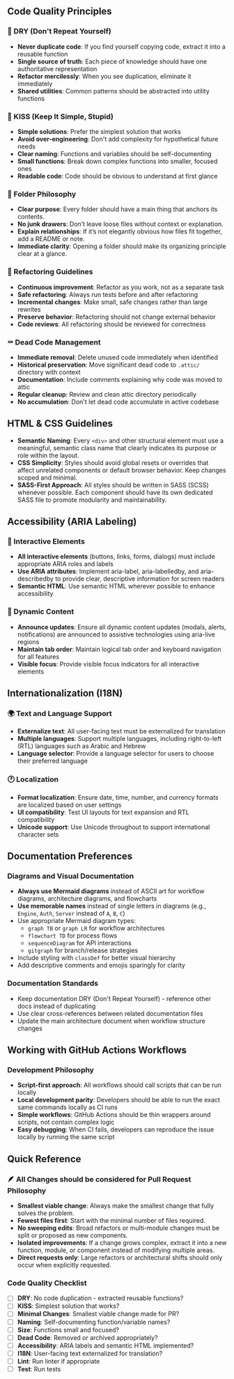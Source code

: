 ## Code Quality Principles

<!-- https://github.com/mieweb/template-mieweb-opensource/blob/main/.github/copilot-instructions.md -->

### 🎯 DRY (Don't Repeat Yourself)
- **Never duplicate code**: If you find yourself copying code, extract it into a reusable function
- **Single source of truth**: Each piece of knowledge should have one authoritative representation
- **Refactor mercilessly**: When you see duplication, eliminate it immediately
- **Shared utilities**: Common patterns should be abstracted into utility functions

### 💋 KISS (Keep It Simple, Stupid)
- **Simple solutions**: Prefer the simplest solution that works
- **Avoid over-engineering**: Don't add complexity for hypothetical future needs
- **Clear naming**: Functions and variables should be self-documenting
- **Small functions**: Break down complex functions into smaller, focused ones
- **Readable code**: Code should be obvious to understand at first glance

### 🧹 Folder Philosophy
- **Clear purpose**: Every folder should have a main thing that anchors its contents.
- **No junk drawers**: Don’t leave loose files without context or explanation.
- **Explain relationships**: If it’s not elegantly obvious how files fit together, add a README or note.
- **Immediate clarity**: Opening a folder should make its organizing principle clear at a glance.

### 🔄 Refactoring Guidelines
- **Continuous improvement**: Refactor as you work, not as a separate task
- **Safe refactoring**: Always run tests before and after refactoring
- **Incremental changes**: Make small, safe changes rather than large rewrites
- **Preserve behavior**: Refactoring should not change external behavior
- **Code reviews**: All refactoring should be reviewed for correctness

### ⚰️ Dead Code Management
- **Immediate removal**: Delete unused code immediately when identified
- **Historical preservation**: Move significant dead code to `.attic/` directory with context
- **Documentation**: Include comments explaining why code was moved to attic
- **Regular cleanup**: Review and clean attic directory periodically
- **No accumulation**: Don't let dead code accumulate in active codebase

## HTML & CSS Guidelines
- **Semantic Naming**: Every `<div>` and other structural element must use a meaningful, semantic class name that clearly indicates its purpose or role within the layout.
- **CSS Simplicity**: Styles should avoid global resets or overrides that affect unrelated components or default browser behavior. Keep changes scoped and minimal.
- **SASS-First Approach**: All styles should be written in SASS (SCSS) whenever possible. Each component should have its own dedicated SASS file to promote modularity and maintainability.

## Accessibility (ARIA Labeling)

### 🎯 Interactive Elements
- **All interactive elements** (buttons, links, forms, dialogs) must include appropriate ARIA roles and labels
- **Use ARIA attributes**: Implement aria-label, aria-labelledby, and aria-describedby to provide clear, descriptive information for screen readers
- **Semantic HTML**: Use semantic HTML wherever possible to enhance accessibility

### 📢 Dynamic Content
- **Announce updates**: Ensure all dynamic content updates (modals, alerts, notifications) are announced to assistive technologies using aria-live regions
- **Maintain tab order**: Maintain logical tab order and keyboard navigation for all features
- **Visible focus**: Provide visible focus indicators for all interactive elements

## Internationalization (I18N)

### 🌍 Text and Language Support
- **Externalize text**: All user-facing text must be externalized for translation
- **Multiple languages**: Support multiple languages, including right-to-left (RTL) languages such as Arabic and Hebrew
- **Language selector**: Provide a language selector for users to choose their preferred language

### 🕐 Localization
- **Format localization**: Ensure date, time, number, and currency formats are localized based on user settings
- **UI compatibility**: Test UI layouts for text expansion and RTL compatibility
- **Unicode support**: Use Unicode throughout to support international character sets

## Documentation Preferences

### Diagrams and Visual Documentation
- **Always use Mermaid diagrams** instead of ASCII art for workflow diagrams, architecture diagrams, and flowcharts
- **Use memorable names** instead of single letters in diagrams (e.g., `Engine`, `Auth`, `Server` instead of `A`, `B`, `C`)
- Use appropriate Mermaid diagram types:
  - `graph TB` or `graph LR` for workflow architectures 
  - `flowchart TD` for process flows
  - `sequenceDiagram` for API interactions
  - `gitgraph` for branch/release strategies
- Include styling with `classDef` for better visual hierarchy
- Add descriptive comments and emojis sparingly for clarity

### Documentation Standards
- Keep documentation DRY (Don't Repeat Yourself) - reference other docs instead of duplicating
- Use clear cross-references between related documentation files
- Update the main architecture document when workflow structure changes

## Working with GitHub Actions Workflows

### Development Philosophy
- **Script-first approach**: All workflows should call scripts that can be run locally
- **Local development parity**: Developers should be able to run the exact same commands locally as CI runs
- **Simple workflows**: GitHub Actions should be thin wrappers around scripts, not contain complex logic
- **Easy debugging**: When CI fails, developers can reproduce the issue locally by running the same script

## Quick Reference

### 🪶 All Changes should be considered for Pull Request Philosophy

* **Smallest viable change**: Always make the smallest change that fully solves the problem.
* **Fewest files first**: Start with the minimal number of files required.
* **No sweeping edits**: Broad refactors or multi-module changes must be split or proposed as new components.
* **Isolated improvements**: If a change grows complex, extract it into a new function, module, or component instead of modifying multiple areas.
* **Direct requests only**: Large refactors or architectural shifts should only occur when explicitly requested.

### Code Quality Checklist
- [ ] **DRY**: No code duplication - extracted reusable functions?
- [ ] **KISS**: Simplest solution that works?
- [ ] **Minimal Changes**: Smallest viable change made for PR?
- [ ] **Naming**: Self-documenting function/variable names?
- [ ] **Size**: Functions small and focused?
- [ ] **Dead Code**: Removed or archived appropriately?
- [ ] **Accessibility**: ARIA labels and semantic HTML implemented?
- [ ] **I18N**: User-facing text externalized for translation?
- [ ] **Lint**: Run linter if appropriate
- [ ] **Test**: Run tests
